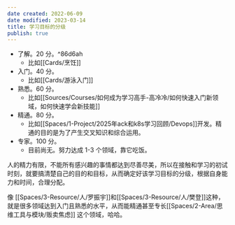 ```yaml
---
date created: 2022-06-09
date modified: 2023-03-14
title: 学习目标的分级
publish: true
---
```


- 了解。20 分。^86d6ah
	- 比如[[Cards/烹饪]]
- 入门。40 分。
	- 比如[[Cards/游泳入门]]
- 熟悉。60 分。
	- 比如[[Sources/Courses/如何成为学习高手-高冷冷/如何快速入门新领域，如何快速学会新技能]]
- 精通。80 分。
	- 比如[[Spaces/1-Project/2025年ack和k8s学习回顾/Devops]]开发。精通的目的是为了产生交叉知识和综合运用。
- 专家。100 分。
	- 目前尚无。努力达成 1-3 个领域，靠它吃饭。

人的精力有限，不能所有感兴趣的事情都达到尽善尽美，所以在接触和学习的初试时刻，就要搞清楚自己的目的和目标，从而确定好该学习目标的分级，根据自身能力和时间，合理分配。

像 [[Spaces/3-Resource/人/罗振宇]]和[[Spaces/3-Resource/人/樊登]]这种，就是很多领域达到入门且熟悉的水平，从而能精通甚至专长[[Spaces/2-Area/思维工具与模块/贩卖焦虑]] 这个领域，哈哈。
